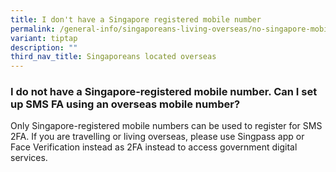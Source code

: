 ```yaml
---
title: I don't have a Singapore registered mobile number
permalink: /general-info/singaporeans-living-overseas/no-singapore-mobile-number/
variant: tiptap
description: ""
third_nav_title: Singaporeans located overseas
---
```

<h3>I do not have a Singapore-registered mobile number. Can I set up SMS FA using an overseas mobile number?</h3>
<p>Only Singapore-registered mobile numbers can be used to register for SMS
2FA. If you are travelling or living overseas, please use Singpass app
or Face Verification instead as 2FA instead to access government digital
services.</p>